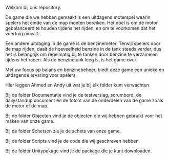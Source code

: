 Welkom bij ons repository.

De game die we hebben gemaakt is een uitdagend moterspel waarin spelers het einde van de map moeten bereiken. Het doel is om de motor gebalanceerd te houden tijdens het rijden, en om te voorkomen dat het voertuig omvalt.

Een andere uitdaging in de game is de benzinemeter. Terwijl spelers door de map rijden, daalt de hoeveelheid benzine in de tank steeds verder, dus het is belangrijk om regelmatig bij te tanken door benzine te verzamelen tijdens het racen. Als de benzinetank leeg is, is het game over.

Met uw focus op balans en benzinebeheer, biedt deze game een unieke en uitdagende ervaring voor spelers.

Hier leggen Ahmed en Andy uit wat je bij elk folder kunt verwachten.

Bij de folder Documentatie vind je de testverslag, scrumbord, de dailystandup document en de foto's van de onderdelen van de game zoals de motor of de map.

Bij de folder Objecten vind je de objecten die wij hebben gebruikt voor het maken van onze game.

Bij de folder Schetsen zie je de schets van onze game.

Bij de folder Scripts vind je de code die wij geschreven hebben.

Bij de folder Unitypakage vind je de package die je kunt downloaden.

